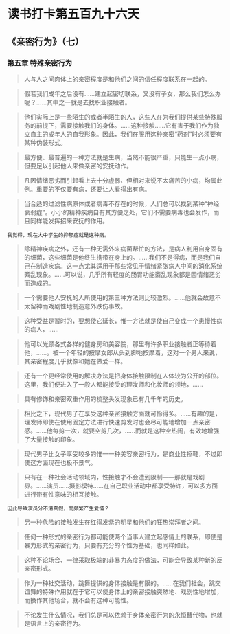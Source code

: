 # 读书打卡第五百九十六天
## 《亲密行为》（七）
### 第五章 特殊亲密行为

> 人与人之间肉体上的亲密程度是和他们之间的信任程度联系在一起的。

> 假若我们成年之后没有……建立起密切联系，又没有子女，那么我们怎么办呢？……其中之一就是去找职业接触者。

> 他们实际上是一些陌生的或者半陌生的人，这些人在为我们提供某些特殊服务的前提下，需要接触我们的身体。……这种接触……它有害于我们作为独立自主的成年人的自我形象。因此，我们在服用这种亲密“药剂”时必须要有某种伪装形式。

> 最方便、最普遍的一种方法就是生病，当然不能很严重，只能生一点小病，但要足以引起他人来做亲密的安抚动作。

> 凡因情绪恶劣而引起看上去十分虚弱、但相对来说不太痛苦的小病，均属此例。重要的不仅要有病，还要让人看得出有病。

> 当合适的过滤性病原体或者病毒不存在的时候，人们总可以找到某种“神经衰弱症”。小小的精神疾病自有其方便之处，它们不需要病毒也会发作，而且同样能发挥招来安抚的作用。
```
我觉得，现在大中学生的抑郁症就是这种病。
```
> 除精神疾病之外，还有一种无需外来病菌帮忙的方法，是病人利用自身固有的细菌，这些细菌是他终生携带在身上的。……我们不是得病，而是我们自己在制造疾病。这一点尤其适用于那些常见于情绪紧张病人中间的消化系统紊乱现象。……可以说，几乎所有轻度的肠胃功能紊乱现象都是因情绪恶劣而造成的。

> 一个需要他人安抚的人所使用的第三种方法则比较激烈。……他就会故意不太留神而戏剧性地制造意外跌伤事故。

> 这种受益是暂时的，要想使它延长，惟一方法就是使自己变成一个患慢性病的病人，……

> 他可以光顾各式各样的健身房和美容院，那里有许多职业接触者正等待着他，……。被一个年轻的按摩女郎从头到脚地按摩着，这对一个男人来说，其亲密程度几乎就像和她在做爱一样。

> 还有一个更经常使用的解决办法是把身体接触限制在人体较为公开的部位。这里，我们便进入了一般人都能接受的理发师和化妆师的领地，……

> 具有修饰和亲密双重作用的梳整头发现象已有几千年的历史。

> 相比之下，现代男子在享受这种亲密接触方面就可怜得多。……有趣的是，理发师即使在使用固定方法进行快速剪发时也会尽可能地增加一点亲密感。……他每剪一次，就要空剪几次，……而就是这种空热闹，有效地增强了大量接触的印象。

> 现代男子比女子享受较多的惟一一种美容亲密行为，是商业性擦鞋，不过即使这方面现在也极不景气。

> 只有在一种社会活动领域内，性接触才不会遭到限制——那就是戏剧界。……演员……摄影模特……在自己职业活动中都享受特许，可以多方面进行带有性意味的相互接触。
```
因此导致演员分不清真假，而频繁产生爱情？
```
> 另一种危险的接触发生在红得发紫的明星和他们的狂热崇拜者之间。

> 任何一种形式的亲密行为都可能使两个当事人建立起感情上的联系，即使是暴力形式的亲密行为，只要有充分的个性为基础，也同样如此。

> 这种不论场合、一律采取极端的非暴力态度的做法，可能会导致某种新的反亲密形式。

> 作为一种社交活动，跳舞提供的身体接触是有限的。……在我们社会，跳交谊舞的特殊作用就在于它可以使身体上的亲密接触突然地、戏剧性地增加，而换作其他场合，就不会有这种可能性。

> 不论发生什么情况，我们总是可以依赖于身体亲密行为的永恒替代物，也就是语言上的亲密行为。